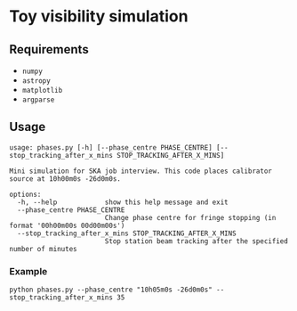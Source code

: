 # Toy visibility simulation

## Requirements

- `numpy`
- `astropy`
- `matplotlib`
- `argparse`

## Usage

```
usage: phases.py [-h] [--phase_centre PHASE_CENTRE] [--stop_tracking_after_x_mins STOP_TRACKING_AFTER_X_MINS]

Mini simulation for SKA job interview. This code places calibrator source at 10h00m0s -26d0m0s.

options:
  -h, --help            show this help message and exit
  --phase_centre PHASE_CENTRE
                        Change phase centre for fringe stopping (in format '00h00m00s 00d00m00s')
  --stop_tracking_after_x_mins STOP_TRACKING_AFTER_X_MINS
                        Stop station beam tracking after the specified number of minutes
```

### Example

```
python phases.py --phase_centre "10h05m0s -26d0m0s" --stop_tracking_after_x_mins 35
```
